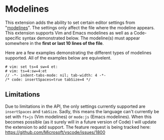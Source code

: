 # Modelines
This extension adds the ability to set certain editor settings from "[modelines](http://vim.wikia.com/wiki/Modeline_magic)". The settings only affect the file where the modeline appears. This extension supports Vim and Emacs modelines as well as a Code-specific syntax demonstrated below. The modeline(s) must appear somewhere in the **first or last 10 lines of the file**.

Here are a few examples demonstrating the different types of modelines supported. All of the examples below are equivelent.
```
# vim: set ts=4 sw=4 et:
# vim: ts=4:sw=4:et
// -*- indent-tabs-mode: nil; tab-width: 4 -*-
/* code: insertSpaces=true tabSize=4 */
```

## Limitations
Due to limitations in the API, the only settings currently supported are `insertSpaces` and `tabSize`.
Sadly, this means the language can't currently be set with `ft=js` (Vim modelines) or `mode:js` (Emacs modelines).
When this becomes possible (as it surely will in a future version of Code) I will update the extension to add support.
The feature request is being tracked here: https://github.com/Microsoft/vscode/issues/1800
